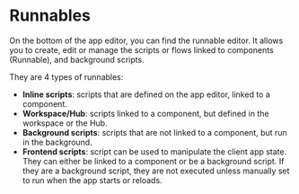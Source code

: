 # Runnables

On the bottom of the app editor, you can find the runnable editor. It allows you to create, edit or manage the scripts or flows linked to components (Runnable), and background scripts.

They are 4 types of runnables:

- **Inline scripts**: scripts that are defined on the app editor, linked to a component.
- **Workspace/Hub**: scripts linked to a component, but defined in the workspace or the Hub.
- **Background scripts**: scripts that are not linked to a component, but run in the background.
- **Frontend scripts**: script can be used to manipulate the client app state. They can either be linked to a component or be a background script. If they are a background script, they are not executed unless manually set to run when the app starts or reloads.
